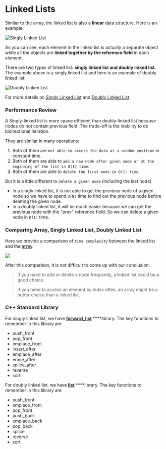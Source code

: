 # Linked Lists

Similar to the array, the linked list is also a **linear** data structure. Here is an example:

![Singly Linked List](https://s3-lc-upload.s3.amazonaws.com/uploads/2018/04/12/screen-shot-2018-04-12-at-152754.png)

As you can see, each element in the linked list is actually a separate object while all the objects are **linked together by the reference field** in each element.

There are two types of linked list: **singly linked list and doubly linked list**. The example above is a singly linked list and here is an example of doubly linked list:

![Doubly Linked List](https://s3-lc-upload.s3.amazonaws.com/uploads/2018/04/17/screen-shot-2018-04-17-at-161130.png)

For more details on [Singly Linked List](singly-linked-list/) and [Doubly Linked List](doubly-linked-list/)

### Performance Review

A Singly-linked list is more space efficient than doubly-linked list because nodes do not contain previous field. The trade-off is the inability to do bidirectional iteration.

They are similar in many operations:

1. Both of them are `not able to access the data at a random position` in constant time.
2. Both of them are able to `add a new node after given node or at the beginning of the list in O(1) time`.
3. Both of them are able to `delete the first node in O(1) time`.

But it is a little different to `delete a given node` \(including the last node\).

* In a singly linked list, it is not able to get the previous node of a given node so we have to spend `O(N)` time to find out the previous node before deleting the given node.
* In a doubly linked list, it will be much easier because we can get the previous node with the "prev" reference field. So we can delete a given node in `O(1)` time.

### Comparing Array, Singly Linked List, Doubly Linked List

Here we provide a comparison of `time complexity` between the linked list and the [array](../arrays/).

![](https://assets.leetcode.com/uploads/2020/10/02/comparison_of_time_complexity.png)

After this comparison, it is not difficult to come up with our conclusion:

> If you need to add or delete a node frequently, a linked list could be a good choice.
>
> If you need to access an element by index often, an array might be a better choice than a linked list.



### C++ Standard Library

For singly linked list, we have [**forward\_list**](https://app.gitbook.com/@thangarajn1992/s/cpp-dictionary/containers/forward-list) ****library. The key functions to remember in this library are

* push\_front
* pop\_front
* emplace\_front
* insert\_after
* emplace\_after
* erase\_after
* splice\_after
* reverse
* sort

For doubly linked list, we have [**list**](https://app.gitbook.com/@thangarajn1992/s/cpp-dictionary/containers/list) ****library. The key functions to remember in this library are

* push\_front
* emplace\_front
* pop\_front
* push\_back
* emplace\_back
* pop\_back
* splice
* reverse
* sort



